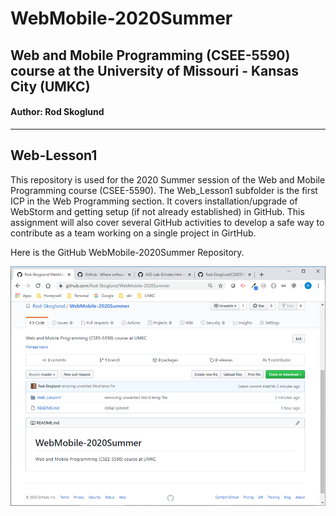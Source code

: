 # **WebMobile-2020Summer**
## Web and Mobile Programming (CSEE-5590) course at the University of Missouri - Kansas City (UMKC)
#### Author: Rod Skoglund
___

## **Web-Lesson1**

This repository is used for the 2020 Summer session of the Web and Mobile Programming course (CSEE-5590). The Web_Lesson1 subfolder is the first ICP in the Web Programming section. It covers installation/upgrade of WebStorm and getting setup (if not already established) in GitHub. This assignment will also cover several GitHub activities to develop a safe way to contribute as a team working on a single project in GirtHub. 

Here is the GitHub WebMobile-2020Summer Repository.

![image](Web_Lesson1\Documentation\images\WebMobile-2020Summer_Update.png)